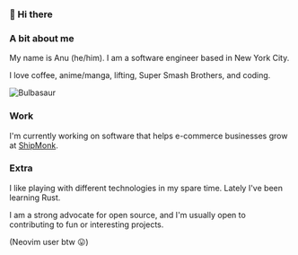 ### 🫡 Hi there

### A bit about me
My name is Anu (he/him). I am a software engineer based in New York City.

I love coffee, anime/manga, lifting, Super Smash Brothers, and coding. 

![Bulbasaur](https://media.tenor.com/SecZG4u1gSYAAAAi/bulbasaur-pokemon.gif)

### Work

I'm currently working on software that helps e-commerce businesses grow at [ShipMonk](https://www.shipmonk.com/).

### Extra

I like playing with different technologies in my spare time. Lately I've been learning Rust.

I am a strong advocate for open source, and I'm usually open to contributing to fun or interesting projects.

(Neovim user btw 😛)

<!--
**anuyorker/anuyorker** is a ✨ _special_ ✨ repository because its `README.md` (this file) appears on your GitHub profile.
-->
